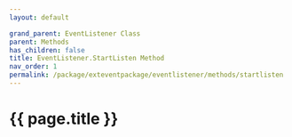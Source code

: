 ```yaml
---
layout: default

grand_parent: EventListener Class
parent: Methods
has_children: false
title: EventListener.StartListen Method
nav_order: 1
permalink: /package/exteventpackage/eventlistener/methods/startlisten
---
```

# {{ page.title }}